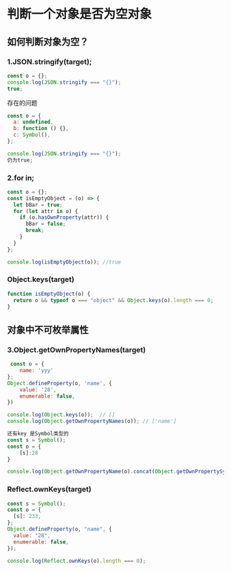 # 判断一个对象是否为空对象

## 如何判断对象为空？

### 1.JSON.stringify(target);

```js
const o = {};
console.log(JSON.stringify === "{}");
true;
```

存在的问题

```js
const o = {
  a: undefined,
  b: function () {},
  c: Symbol(),
};

console.log(JSON.stringify === "{}");
仍为true;
```

### 2.for in;

```js
const o = {};
const isEmptyObject = (o) => {
  let bBar = true;
  for (let attr in o) {
    if (o.hasOwnProperty(attr)) {
      bBar = false;
      break;
    }
  }
};

console.log(isEmptyObject(o)); //true
```

### Object.keys(target)

```js
function isEmptyObject(o) {
  return o && typeof o === "object" && Object.keys(o).length === 0;
}
```

## 对象中不可枚举属性

### 3.Object.getOwnPropertyNames(target)

```js
 const o = {
    name: 'yyy'
};
Object.defineProperty(o, 'name', {
    value: '28',
    enumerable: false,
})

console.log(Object.keys(o));  // []
console.log(Object.getOwnPropertyNames(o)); // ['name']

还有key 是Symbol类型的
const s = Symbol();
const o = {
    [s]:28
}

console.log(Object.getOwnPropertyName(o).concat(Object.getOwnPropertySymbols(o)).length === 0);

```

### Reflect.ownKeys(target)

```js
const s = Symbol();
const o = {
  [s]: 233,
};
Object.defineProperty(o, "name", {
  value: "28",
  enumerable: false,
});

console.log(Reflect.ownKeys(o).length === 0);
```
